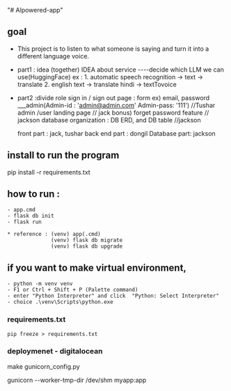"# Alpowered-app" 


## goal
- This project is to listen to what someone is saying and turn it into a different language voice.


- part1 : idea (together)
  IDEA about service ----decide which LLM we can use(HuggingFace)
  ex :  1. automatic speech recognition -> text -> translate 
        2. english text -> translate hindi -> textTovoice
- part2 :divide role
  sign in / sign out page  :  form ex) email, password   ___admin(Admin-id : 'admin@admin.com' Admin-pass: '111')   //Tushar
  admin /user landing page   // jack
  bonus) forget password feature  // jackson
  database organization : DB ERD, and DB table   //jackson

  front part : jack, tushar
  back end part : dongil
  Database part: jackson

  
## install to run the program
pip install -r requirements.txt   

## how to run : 
    - app.cmd
    - flask db init
    - flask run

    * reference : (venv) app(.cmd)  
                  (venv) flask db migrate  
                  (venv) flask db upgrade  

## if you want to make virtual environment,
    - python -m venv venv
    - F1 or Ctrl + Shift + P (Palette command)
    - enter "Python Interpreter" and click  "Python: Select Interpreter"
    - choice .\venv\Scripts\python.exe 







### requirements.txt 
    pip freeze > requirements.txt


### deploymenet - digitalocean
make gunicorn_config.py

gunicorn --worker-tmp-dir /dev/shm myapp:app